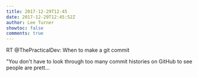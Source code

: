 ```yaml
---
title: 2017-12-29T12-45
date: 2017-12-29T12:45:52Z
author: Lee Turner
showtoc: false
comments: true
---
```


RT @ThePracticalDev: When to make a git commit

"You don't have to look through too many commit histories on GitHub to see people are prett…

